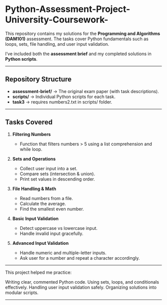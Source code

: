 # Python-Assessment-Project-University-Coursework-
This repository contains my solutions for the **Programming and Algorithms (DAM101)** assessment. The tasks cover Python fundamentals such as loops, sets, file handling, and user input validation.  

I’ve included both the **assessment brief** and my completed solutions in **Python scripts**.

---

## Repository Structure
- **assessment-brief/** → The original exam paper (with task descriptions).
- **scripts/** → Individual Python scripts for each task.
- **task3** → requires numbers2.txt in scripts/ folder.

---

## Tasks Covered
1. **Filtering Numbers**  
   - Function that filters numbers > 5 using a list comprehension and while loop.

2. **Sets and Operations**  
   - Collect user input into a set.  
   - Compare sets (intersection & union).  
   - Print set values in descending order.  

3. **File Handling & Math**  
   - Read numbers from a file.  
   - Calculate the average.  
   - Find the smallest even number.  

4. **Basic Input Validation**  
   - Detect uppercase vs lowercase input.  
   - Handle invalid input gracefully.  

5. **Advanced Input Validation**  
   - Handle numeric and multiple-letter inputs.  
   - Ask user for a number and repeat a character accordingly.  

---

This project helped me practice:

Writing clear, commented Python code.
Using sets, loops, and conditionals effectively.
Handling user input validation safely.
Organizing solutions into modular scripts.

---
